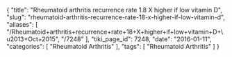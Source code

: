 {
    "title": "Rheumatoid arthritis recurrence rate 1.8 X higher if low vitamin D",
    "slug": "rheumatoid-arthritis-recurrence-rate-18-x-higher-if-low-vitamin-d",
    "aliases": [
        "/Rheumatoid+arthritis+recurrence+rate+18+X+higher+if+low+vitamin+D+\u2013+Oct+2015",
        "/7248"
    ],
    "tiki_page_id": 7248,
    "date": "2016-01-11",
    "categories": [
        "Rheumatoid Arthritis"
    ],
    "tags": [
        "Rheumatoid Arthritis"
    ]
}